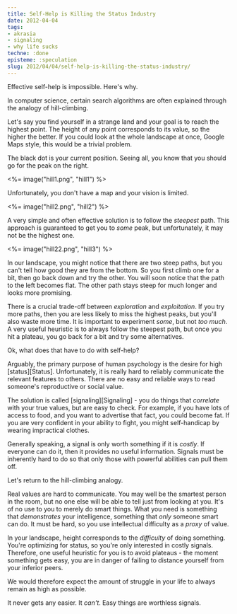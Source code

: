 ```yaml
---
title: Self-Help is Killing the Status Industry
date: 2012-04-04
tags:
- akrasia
- signaling
- why life sucks
techne: :done
episteme: :speculation
slug: 2012/04/04/self-help-is-killing-the-status-industry/
---
```


Effective self-help is impossible. Here's why.

In computer science, certain search algorithms are often explained through the analogy of hill-climbing.

Let's say you find yourself in a strange land and your goal is to reach the highest point. The height of any point corresponds to its value, so the higher the better. If you could look at the whole landscape at once, Google Maps style, this would be a trivial problem. 

The black dot is your current position. Seeing all, you know that you should go for the peak on the right.

<%= image("hill1.png", "hill1") %>

Unfortunately, you don't have a map and your vision is limited. 

<%= image("hill2.png", "hill2") %>

A very simple and often effective solution is to follow the *steepest* path. This approach is guaranteed to get you to *some* peak, but unfortunately, it may not be the highest one.

<%= image("hill22.png", "hill3") %>

In our landscape, you might notice that there are two steep paths, but you can't tell how good they are from the bottom. So you first climb one for a bit, then go back down and try the other. You will soon notice that the path to the left becomes flat. The other path stays steep for much longer and looks more promising.

There is a crucial trade-off between *exploration* and *exploitation*. If you try more paths, then you are less likely to miss the highest peaks, but you'll also waste more time. It is important to experiment *some*, but not *too much*. A very useful heuristic is to always follow the steepest path, but once you hit a plateau, you go back for a bit and try some alternatives. 

Ok, what does that have to do with self-help? 

Arguably, the primary purpose of human psychology is the desire for high [status][Status]. Unfortunately, it is really hard to reliably communicate the relevant features to others. There are no easy and reliable ways to read someone's reproductive or social value. 

The solution is called [signaling][Signaling] - you do things that *correlate* with your true values, but are easy to check. For example, if you have lots of access to food, and you want to advertise that fact, you could become fat. If you are very confident in your ability to fight, you might self-handicap by wearing impractical clothes.

Generally speaking, a signal is only worth something if it is *costly*. If everyone can do it, then it provides no useful information. Signals must be inherently hard to do so that only those with powerful abilities can pull them off.

Let's return to the hill-climbing analogy.

Real values are hard to communicate. You may well be the smartest person in the room, but no one else will be able to tell just from looking at you. It's of no use to you to merely do smart things. What you need is something that *demonstrates* your intelligence, something that *only* someone smart can do. It must be hard, so you use intellectual difficulty as a *proxy* of value. 

In your landscape, height corresponds to the *difficulty* of doing something. You're optimizing for status, so you're only interested in costly signals. Therefore, one useful heuristic for you is to avoid plateaus - the moment something gets easy, you are in danger of failing to distance yourself from your inferior peers.

We would therefore expect the amount of struggle in your life to always remain as high as possible.

It never gets any easier. It *can't*. Easy things are worthless signals.
